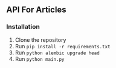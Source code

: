 ## API For Articles

### Installation
1. Clone the repository
2. Run `pip install -r requirements.txt`
3. Run `python alembic upgrade head`
4. Run `python main.py`